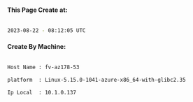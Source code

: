 
   
#### This Page Create at:

```bash

2023-08-22 - 08:12:05 UTC

```

#### Create By Machine:

```bash

Host Name : fv-az178-53

platform  : Linux-5.15.0-1041-azure-x86_64-with-glibc2.35

Ip Local  : 10.1.0.137

```

